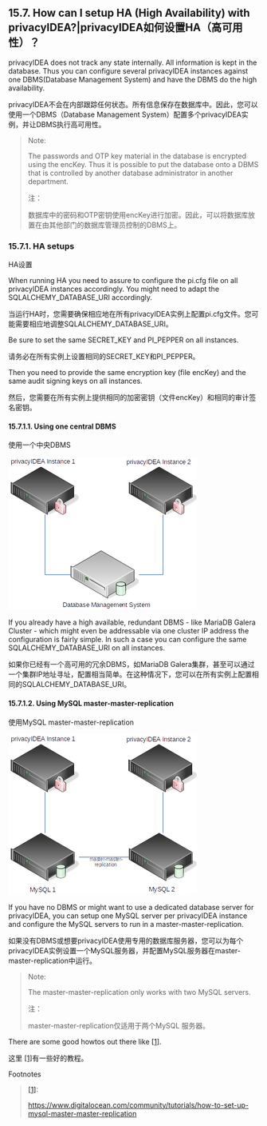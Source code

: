 ## 15.7. How can I setup HA (High Availability) with privacyIDEA?|privacyIDEA如何设置HA（高可用性）？

privacyIDEA does not track any state internally. All information is kept in the database. Thus you can configure several privacyIDEA instances against one DBMS(Database Management System) and have the DBMS do the high availability.

privacyIDEA不会在内部跟踪任何状态。所有信息保存在数据库中。因此，您可以使用一个DBMS（Database Management System）配置多个privacyIDEA实例，并让DBMS执行高可用性。

> Note:
> 
> The passwords and OTP key material in the database is encrypted using the encKey. Thus it is possible to put the database onto a DBMS that is controlled by another database administrator in another department.
> 
> 注：
> 
> 数据库中的密码和OTP密钥使用encKey进行加密。因此，可以将数据库放置在由其他部门的数据库管理员控制的DBMS上。

### 15.7.1. HA setups

HA设置

When running HA you need to assure to configure the pi.cfg file on all privacyIDEA instances accordingly. You might need to adapt the SQLALCHEMY_DATABASE_URI accordingly.

当运行HA时，您需要确保相应地在所有privacyIDEA实例上配置pi.cfg文件。您可能需要相应地调整SQLALCHEMY_DATABASE_URI。

Be sure to set the same SECRET_KEY and PI_PEPPER on all instances.

请务必在所有实例上设置相同的SECRET_KEY和PI_PEPPER。

Then you need to provide the same encryption key (file encKey) and the same audit signing keys on all instances.

然后，您需要在所有实例上提供相同的加密密钥（文件encKey）和相同的审计签名密钥。

#### 15.7.1.1. Using one central DBMS

使用一个中央DBMS

![ha-one-dbms](../Contents/ha-one-dbms.png)

If you already have a high available, redundant DBMS - like MariaDB Galera Cluster - which might even be addressable via one cluster IP address the configuration is fairly simple. In such a case you can configure the same SQLALCHEMY_DATABASE_URI on all instances.

如果你已经有一个高可用的冗余DBMS，如MariaDB Galera集群，甚至可以通过一个集群IP地址寻址，配置相当简单。在这种情况下，您可以在所有实例上配置相同的SQLALCHEMY_DATABASE_URI。

#### 15.7.1.2. Using MySQL master-master-replication

使用MySQL master-master-replication

![ha-master-master](../Contents/ha-master-master.png)

If you have no DBMS or might want to use a dedicated database server for privacyIDEA, you can setup one MySQL server per privacyIDEA instance and configure the MySQL servers to run in a master-master-replication.

如果没有DBMS或想要privacyIDEA使用专用的数据库服务器，您可以为每个privacyIDEA实例设置一个MySQL服务器，并配置MySQL服务器在master-master-replication中运行。

> Note:
> 
> The master-master-replication only works with two MySQL
servers.
> 
> 注：
> 
> master-master-replication仅适用于两个MySQL
服务器。

There are some good howtos out there like [[1]](#mastermasterhowto).

这里 <span id="id1">[[1]](#mastermasterhowto)</span>有一些好的教程。

Footnotes

> <span id="mastermasterhowto">[[1]](#id1)</span>:
> 
> <https://www.digitalocean.com/community/tutorials/how-to-set-up-mysql-master-master-replication>